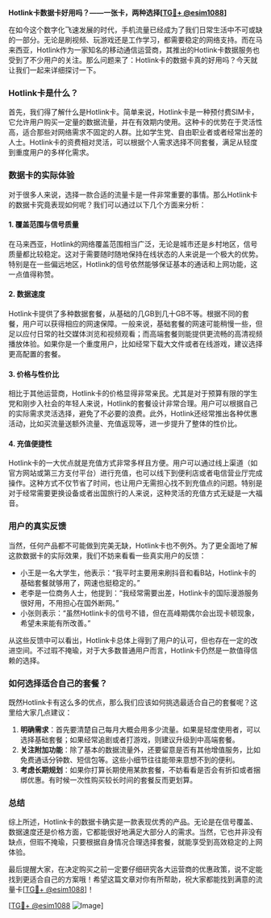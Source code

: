**Hotlink卡数据卡好用吗？——一张卡，两种选择[[TG💪+ @esim1088](https://t.me/s/esim1088)]**

在如今这个数字化飞速发展的时代，手机流量已经成为了我们日常生活中不可或缺的一部分。无论是刷视频、玩游戏还是工作学习，都需要稳定的网络支持。而在马来西亚，Hotlink作为一家知名的移动通信运营商，其推出的Hotlink卡数据服务也受到了不少用户的关注。那么问题来了：Hotlink卡的数据卡真的好用吗？今天就让我们一起来详细探讨一下。

### Hotlink卡是什么？

首先，我们得了解什么是Hotlink卡。简单来说，Hotlink卡是一种预付费SIM卡，它允许用户购买一定量的数据流量，并在有效期内使用。这种卡的优势在于灵活性高，适合那些对网络需求不固定的人群。比如学生党、自由职业者或者经常出差的人士。Hotlink卡的资费相对灵活，可以根据个人需求选择不同套餐，满足从轻度到重度用户的多样化需求。

### 数据卡的实际体验

对于很多人来说，选择一款合适的流量卡是一件非常重要的事情。那么Hotlink卡的数据卡究竟表现如何呢？我们可以通过以下几个方面来分析：

#### 1. **覆盖范围与信号质量**
在马来西亚，Hotlink的网络覆盖范围相当广泛，无论是城市还是乡村地区，信号质量都比较稳定。这对于需要随时随地保持在线状态的人来说是一个极大的优势。特别是在一些偏远地区，Hotlink的信号依然能够保证基本的通话和上网功能，这一点值得称赞。

#### 2. **数据速度**
Hotlink卡提供了多种数据套餐，从基础的几GB到几十GB不等。根据不同的套餐，用户可以获得相应的网速保障。一般来说，基础套餐的网速可能稍慢一些，但足以应付日常的社交媒体浏览和视频观看；而高端套餐则能提供更流畅的高清视频播放体验。如果你是一个重度用户，比如经常下载大文件或者在线游戏，建议选择更高配置的套餐。

#### 3. **价格与性价比**
相比于其他运营商，Hotlink卡的价格显得非常亲民。尤其是对于预算有限的学生党和刚步入社会的年轻人来说，Hotlink的套餐设计非常合理。用户可以根据自己的实际需求灵活选择，避免了不必要的浪费。此外，Hotlink还经常推出各种优惠活动，比如买流量送额外流量、充值返现等，进一步提升了整体的性价比。

#### 4. **充值便捷性**
Hotlink卡的一大优点就是充值方式非常多样且方便。用户可以通过线上渠道（如官方网站或第三方支付平台）进行充值，也可以线下到便利店或者电信营业厅完成操作。这种方式不仅节省了时间，也让用户无需担心找不到充值点的问题。特别是对于经常需要更换设备或者出国旅行的人来说，这种灵活的充值方式无疑是一大福音。

### 用户的真实反馈

当然，任何产品都不可能做到完美无缺，Hotlink卡也不例外。为了更全面地了解这款数据卡的实际效果，我们不妨来看看一些真实用户的反馈：

- 小王是一名大学生，他表示：“我平时主要用来刷抖音和看B站，Hotlink卡的基础套餐就够用了，网速也挺稳定的。”
- 老李是一位商务人士，他提到：“我经常需要出差，Hotlink卡的国际漫游服务很好用，不用担心在国外断网。”
- 小张则表示：“虽然Hotlink卡的信号不错，但在高峰期偶尔会出现卡顿现象，希望未来能有所改善。”

从这些反馈中可以看出，Hotlink卡总体上得到了用户的认可，但也存在一定的改进空间。不过瑕不掩瑜，对于大多数普通用户而言，Hotlink卡仍然是一款值得信赖的选择。

### 如何选择适合自己的套餐？

既然Hotlink卡有这么多的优点，那么我们应该如何挑选最适合自己的套餐呢？这里给大家几点建议：

1. **明确需求**：首先要清楚自己每月大概会用多少流量。如果是轻度使用者，可以选择基础套餐；如果经常追剧或者打游戏，则建议升级到中高端套餐。
2. **关注附加功能**：除了基本的数据流量外，还要留意是否有其他增值服务，比如免费通话分钟数、短信包等。这些小细节往往能带来意想不到的便利。
3. **考虑长期规划**：如果你打算长期使用某款套餐，不妨看看是否会有折扣或者捆绑优惠。有时候一次性购买较长时间的套餐反而更划算。

### 总结

综上所述，Hotlink卡的数据卡确实是一款表现优秀的产品。无论是在信号覆盖、数据速度还是价格方面，它都能很好地满足大部分人的需求。当然，它也并非没有缺点，但瑕不掩瑜，只要根据自身情况合理选择套餐，就能享受到高效稳定的上网体验。

最后提醒大家，在决定购买之前一定要仔细研究各大运营商的优惠政策，说不定能找到更适合自己的方案哦！希望这篇文章对你有所帮助，祝大家都能找到满意的流量卡[[TG💪+ @esim1088](https://t.me/s/esim1088)]！

[[TG💪+ @esim1088](https://t.me/s/esim1088) ![Image](https://i.postimg.cc/4NQfJmqS/Snipaste-2025-05-13-00-14-12.png)]